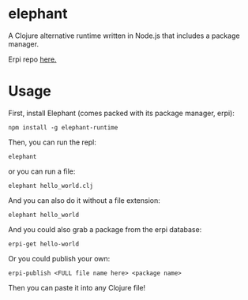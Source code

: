 # elephant
A Clojure alternative runtime written in Node.js that includes a package manager.

Erpi repo [here.](https://github.com/Unzor/erpi)

# Usage
First, install Elephant (comes packed with its package manager, erpi):
```
npm install -g elephant-runtime
```
Then, you can run the repl:
```
elephant
```
or you can run a file:
```
elephant hello_world.clj
```
And you can also do it without a file extension:
```
elephant hello_world
```
And you could also grab a package from the erpi database:
```
erpi-get hello-world
```
Or you could publish your own:
```
erpi-publish <FULL file name here> <package name>
```
Then you can paste it into any Clojure file!
